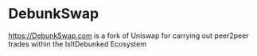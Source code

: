 # DebunkSwap
https://DebunkSwap.com is a fork of Uniswap for carrying out peer2peer trades within the IsItDebunked Ecosystem
